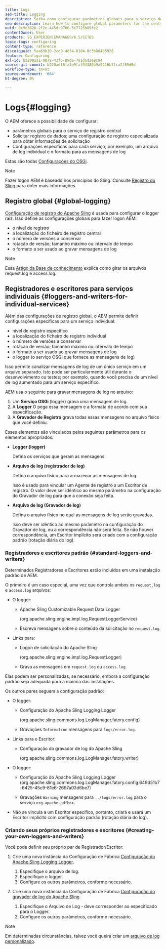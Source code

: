 ```yaml
---
title: Logs
seo-title: Logging
description: Saiba como configurar parâmetros globais para o serviço de registro central, configurações específicas para os serviços individuais ou como solicitar o registro de dados.
seo-description: Learn how to configure global parameters for the central logging service, specific settings for the individual services or how to request data logging.
uuid: 8c9e3628-2f2c-445d-9706-5c7725b85fe2
contentOwner: User
products: SG_EXPERIENCEMANAGER/6.5/SITES
topic-tags: configuring
content-type: reference
discoiquuid: 5aa69b10-2cd0-4d34-8104-8c3b88405926
feature: Configuring
exl-id: b32001a1-0078-43f6-89d6-781d6d2e9c94
source-git-commit: b220adf6fa3e9faf94389b9a9416b7fca2f89d9d
workflow-type: tm+mt
source-wordcount: '664'
ht-degree: 0%

---
```


# Logs{#logging}

O AEM oferece a possibilidade de configurar:

* parâmetros globais para o serviço de registro central
* Solicitar registro de dados; uma configuração de registro especializada para obter informações de solicitação
* Configurações específicas para cada serviço; por exemplo, um arquivo de log individual e o formato para as mensagens de log

Estas são todas [Configurações do OSGi](/help/sites-deploying/configuring-osgi.md).

>[!NOTE]
>
>Fazer logon AEM é baseado nos princípios do Sling. Consulte [Registro do Sling](https://sling.apache.org/site/logging.html) para obter mais informações.

## Registro global {#global-logging}

[Configuração de registro do Apache Sling](/help/sites-deploying/osgi-configuration-settings.md) é usada para configurar o logger raiz. Isso define as configurações globais para fazer logon AEM:

* o nível de registro
* a localização do ficheiro de registro central
* o número de versões a conservar
* rotação de versão; tamanho máximo ou intervalo de tempo
* o formato a ser usado ao gravar mensagens de log

>[!NOTE]
>
>Essa [Artigo da Base de conhecimento](https://helpx.adobe.com/experience-manager/kb/HowToRotateRequestAndAccessLog.html) explica como girar os arquivos request.log e access.log.

## Registradores e escritores para serviços individuais {#loggers-and-writers-for-individual-services}

Além das configurações de registro global, o AEM permite definir configurações específicas para um serviço individual:

* nível de registro específico
* a localização do ficheiro de registro individual
* o número de versões a conservar
* rotação de versão; tamanho máximo ou intervalo de tempo
* o formato a ser usado ao gravar mensagens de log
* o logger (o serviço OSGi que fornece as mensagens de log)

Isso permite canalizar mensagens de log de um único serviço em um arquivo separado. Isto pode ser particularmente útil durante o desenvolvimento ou testes; por exemplo, quando você precisa de um nível de log aumentado para um serviço específico.

AEM usa o seguinte para gravar mensagens de log no arquivo:

1. Um **Serviço OSGi** (logger) grava uma mensagem de log.
1. A **Logger** O pega essa mensagem e a formata de acordo com sua especificação.
1. A **Gravador de Registro** grava todas essas mensagens no arquivo físico que você definiu.

Esses elementos são vinculados pelos seguintes parâmetros para os elementos apropriados:

* **Logger (logger)**

   Defina os serviços que geram as mensagens.

* **Arquivo de log (registrador de log)**

   Defina o arquivo físico para armazenar as mensagens de log.

   Isso é usado para vincular um Agente de registro a um Escritor de registro. O valor deve ser idêntico ao mesmo parâmetro na configuração do Gravador de log para que a conexão seja feita.

* **Arquivo de log (Gravador de log)**

   Defina o arquivo físico no qual as mensagens de log serão gravadas.

   Isso deve ser idêntico ao mesmo parâmetro na configuração do Gravador de log, ou a correspondência não será feita. Se não houver correspondência, um Escritor implícito será criado com a configuração padrão (rotação diária do log).

### Registradores e escritores padrão {#standard-loggers-and-writers}

Determinados Registradores e Escritores estão incluídos em uma instalação padrão de AEM.

O primeiro é um caso especial, uma vez que controla ambos os `request.log` e `access.log` arquivos:

* O logger:

   * Apache Sling Customizable Request Data Logger

      (org.apache.sling.engine.impl.log.RequestLoggerService)

   * Escreva mensagens sobre o conteúdo da solicitação no `request.log`.

* Links para:

   * Logon de solicitação do Apache Sling

      (org.apache.sling.engine.impl.log.RequestLogger)

   * Grava as mensagens em `request.log` ou `access.log`.

Elas podem ser personalizadas, se necessário, embora a configuração padrão seja adequada para a maioria das instalações.

Os outros pares seguem a configuração padrão:

* O logger:

   * Configuração do Apache Sling Logging Logger

      (org.apache.sling.commons.log.LogManager.fatory.config)

   * Gravações `Information` mensagens para `logs/error.log`.

* Links para o Escritor:

   * Configuração do gravador de log do Apache Sling

      (org.apache.sling.commons.log.LogManager.fatory.writer)

* O logger:

   * Configuração do Apache Sling Logging Logger (org.apache.sling.commons.log.LogManager.fatory.config.649d51b7-6425-45c9-81e6-2697a03d6be7)

   * Gravações `Warning` mensagens para `../logs/error.log` para o serviço `org.apache.pdfbox`.

* Não se vincula a um Escritor específico, portanto, criará e usará um Escritor implícito com configuração padrão (rotação diária do log).

### Criando seus próprios registradores e escritores {#creating-your-own-loggers-and-writers}

Você pode definir seu próprio par de Registrador/Escritor:

1. Crie uma nova instância da Configuração de Fábrica [Configuração do Apache Sling Logging Logger](/help/sites-deploying/osgi-configuration-settings.md).

   1. Especifique o arquivo de log.
   1. Especifique o logger.
   1. Configure os outros parâmetros, conforme necessário.

1. Crie uma nova instância da Configuração de Fábrica [Configuração do gravador de log do Apache Sling](/help/sites-deploying/osgi-configuration-settings.md).

   1. Especifique o Arquivo de Log - deve corresponder ao especificado para o Logger.
   1. Configure os outros parâmetros, conforme necessário.

>[!NOTE]
>
>Em determinadas circunstâncias, talvez você queira criar um [arquivo de log personalizado](/help/sites-deploying/monitoring-and-maintaining.md#create-a-custom-log-file).
